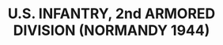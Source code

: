 ---
layout: product
title: "U.S. INFANTRY, 2nd ARMORED DIVISION (NORMANDY 1944)"
price: "1800" 
desc: "Maketa"
img_path: "/assets/img/DRA6120.webp"
brand: "Dragon"
available: false
special_offer: false
new: false
soon: false
cat: "010000"
subcat: "010600"
subsubcat: "0N/A"
sifra: "DRA6120"
popular: false
spec: false
---